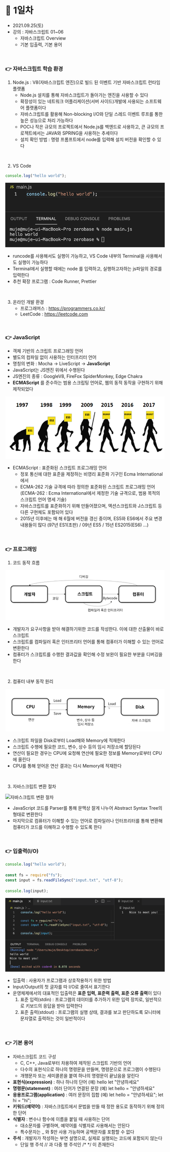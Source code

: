 # 📌 1일차 
- 2021.09.25(토)
- 강의 : 자바스크립트 01~06
  - 자바스크립트 Overview
  - 기본 입출력, 기본 용어
  
<br>

### 👉 자바스크립트 학습 환경

1. Node.js : V8(자바스크립트 엔진)으로 빌드 된 이벤트 기반 자바스크립트 런타임 플랫폼
    - Node.js 설치를 통해 자바스크립트가 돌아가는 엔진을 사용할 수 있다
    - 확장성이 있는 네트워크 어플리케이션(서버 사이드)개발에 사용되는 소프트웨어 플랫폼이다
    - 자바스크립트를 활용해 Non-blocking I/O와 단일 스레드 이벤트 루프를 통한 높은 성능으로 처리 가능하다 
    - POC나 작은 규모의 프로젝트에서 Node.js를 백엔드로 사용하고, 큰 규모의 프로젝트에서는 JAVA와 SPRING을 사용하는 추세이다
    - 설치 확인 방법 : 명령 프롬프트에서 node를 입력해 설치 버전을 확인할 수 있다 

<br>

2. VS Code
```javascript
console.log("hello world");
```
![example](./img/001.png)
- runcode를 사용해서도 실행이 가능하고, VS Code 내부의 Terminal을 사용해서도 실행이 가능하다
- Terminal에서 실행할 때에는 node 를 입력하고, 실행하고자하는 js파일의 경로를 입력한다
- 추천 확장 프로그램 : Code Runner, Prettier

<br>

3. 온라인 개발 환경
    - 프로그래머스 : https://programmers.co.kr/
    - LeetCode : https://leetcode.com  

<br>


### 👉 JavaScript
- 객체 기반의 스크립트 프로그래밍 언어
- 별도의 컴파일 없이 사용하는 인터프리터 언어 
- 명칭의 변화 : Mocha → LiveScript → **JavaScript**
- JavaScript는 JS엔진 위에서 수행된다
- JS엔진의 종류 : GoogleV8, FireFox SpiderMonkey, Edge Chakra
- **ECMAScript** 를 준수하는 범용 스크립팅 언어로, 웹의 동적 동작을 구현하기 위해 제작되었다

![example](./img/002.png)
- ECMAScript : 표준화된 스크립트 프로그래밍 언어
  - 정포 통신에 대한 표준을 제정하는 비영리 표준화 기구인 Ecma International에서
  - ECMA-262 기술 규격에 따라 정의한 표준화된 스크립트 프로그래밍 언어 
    (ECMA-262 : Ecma International에서 제정한 기술 규격으로, 범용 목적의 스크립트 언어 명세 기술)
  - 자바스크립트를 표준화하기 위해 만들어졌으며, 액션스크립트와 J스크립트 등 다른 구현체도 포함되어 있다
  - 2015년 이후에는 매 해 6월에 버전을 갱신 중이며, ES5와 ES6에서 주요 변경 내용들이 많다 
    (97년 ES1(초판) / 09년 ES5 / 15년 ES2015(ES6) ...)

<br>



### 👉 프로그래밍
1. 코드 동작 흐름

![example](./img/003.png)
- 개발자가 요구사항을 받아 해결하기위한 코드를 작성한다. 이에 대한 산출물이 바로 스크립트
- 스크립트를 컴파일러 혹은 인터프리터 언어를 통해 컴퓨터가 이해할 수 있는 언어로 변환한다
- 컴퓨터가 스크립트를 수행한 결과값을 확인해 수정 보완이 필요한 부분을 디버깅을 한다

<br>

2. 컴퓨터 내부 동작 원리

![example](./img/004.png)
- 스크립트 파일을 Disk로부터 Load해와 Memory에 적재한다
- 스크립트 수행에 필요한 코드, 변수, 상수 등의 임시 저장소에 할당된다
- 연산이 필요한 경우는 CPU에 요청해 연산에 필요한 정보를 Memory로부터 CPU에 올린다
- CPU를 통해 얻어온 연산 결과는 다시 Memory에 적재한다

<br>

3. 자바스크립트 변환 절차

<img src="https://v8.dev/_img/background-compilation/bytecode.svg" alt="자바스크립트 변환 절차">

- JavaScript 코드를 Parser를 통해 문맥상 잘게 나누어 Abstract Syntax Tree의 형태로 변환한다
- 마지막으로 컴퓨터가 이해할 수 있는 언어로 컴파일러나 인터프리터를 통해 변환해 컴퓨터가 코드를 이해하고 수행할 수 있도록 한다

<br>


### 👉 입출력(I/O)
```javascript
console.log("hello world");

const fs = require("fs");
const input = fs.readFileSync("input.txt", "utf-8");

console.log(input);
```
![example](./img/005.png)

- 입출력 : 사용자가 프로그램과 상호작용하기 위한 방법
- Input/Output의 첫 글자를 따 I/O로 줄여서 표기한다
- 운영체제에서의 대표적인 입출력은 **표준 입력, 표준력 출력, 표준 오류 출력**이 있다
  1. 표준 입력(stdin) : 프로그램의 데이터를 추가하기 위한 입력 장치로, 일반적으로 키보드의 응답을 받아 입력한다
  2. 표준 출력(stdout) : 프로그램의 실행 상태, 결과를 보고 판단하도록 모니터에 문자열로 출력하는 것이 일반적이다
<br>



### 👉 기본 용어
- 자바스크립트 코드 구성
  - C, C++, Java로부터 차용하여 제작된 스크립트 기반의 언어
  - 다수의 표현식으로 하나의 명령문을 만들며, 명령문으로 프로그램이 수행된다
  - 개행문자 또는 세미콜론을 붙여 하나의 명령문이 끝났음을 알린다 
- **표현식(expression)** : 하나 하나의 단어 (예) hello let "안녕하세요"
- **명령문(statement)** : 여러 단어가 연결된 문장 (예) let hello = "안녕하세요"
- **응용프로그램(application)** : 여러 문장의 집합 (예) let hello = "안녕하세요"; let hi = "hi";
- **키워드(예약어)** : 자바스크립트에서 문법을 만들 때 정한 용도로 동작하기 위해 정의한 단어
- **식별자** : 변수나 함수에 이름을 붙일 때 사용하는 단어
  - 대소문자를 구별하며, 예약어를 식별자로 사용해서는 안된다
  - 특수문자는 _ 와 $만 사용 가능하며 공백문자를 포함할 수 없다
- **주석** : 개발자가 작성하는 부연 설명으로, 실제로 실행되는 코드에 포함되지 않는다 
  - 단일 행 주석 // 과 다중 행 주석인 /* */ 이 존재한다


<br>


